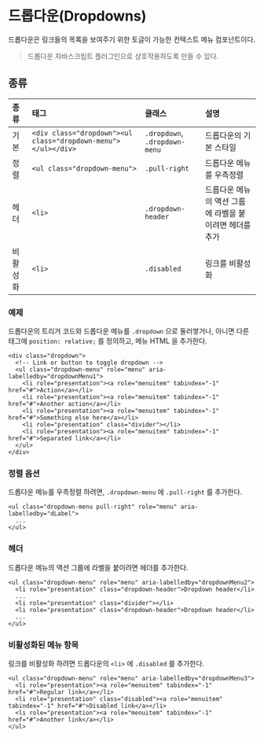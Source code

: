 <!--
{
    "id": 4202,
    "title": "드롭다운(Dropdowns)",
    "outline": "드롭다운은 링크들의 목록을 보여주기 위한 토글이 가능한 컨텍스트 메뉴 컴포넌트이다",
    "tags": ["widget", "component"],
    "order": [4, 2, 2],
    "thumbnail": "4.2.02.dropdowns.png"
}
-->

# 드롭다운(Dropdowns)

드롭다운은 링크들의 목록을 보여주기 위한 토글이 가능한 컨텍스트 메뉴 컴포넌트이다.
> 드롭다운 자바스크립트 플러그인으로 상호작용하도록 만들 수 있다.

## 종류
종류 | 태그 | 클래스 | 설명
:-- | :-- | :-- | :--
기본 | `<div class="dropdown"><ul class="dropdown-menu"></ul></div>` | `.dropdown`, `.dropdown-menu` | 드롭다운의 기본 스타일
정렬 | `<ul class="dropdown-menu">` | `.pull-right` | 드롭다운 메뉴를 우측정렬
헤더 | `<li>` | `.dropdown-header` | 드롭다운 메뉴의 액션 그룹에 라벨을 붙이려면 헤더를 추가
비활성화 | `<li>` | `.disabled` | 링크를 비활성화

### 예제
드롭다운의 트리거 코드와 드롭다운 메뉴를 `.dropdown` 으로 둘러쌓거나, 아니면 다른 태그에 `position: relative;` 를 정의하고, 메뉴 HTML 을 추가한다.

```
<div class="dropdown">
  <!-- Link or button to toggle dropdown -->
  <ul class="dropdown-menu" role="menu" aria-labelledby="dropdownMenu1">
    <li role="presentation"><a role="menuitem" tabindex="-1" href="#">Action</a></li>
    <li role="presentation"><a role="menuitem" tabindex="-1" href="#">Another action</a></li>
    <li role="presentation"><a role="menuitem" tabindex="-1" href="#">Something else here</a></li>
    <li role="presentation" class="divider"></li>
    <li role="presentation"><a role="menuitem" tabindex="-1" href="#">Separated link</a></li>
  </ul>
</div>
```

### 정렬 옵션
드롭다운 메뉴를 우측정렬 하려면, `.dropdown-menu` 에 `.pull-right` 를 추가한다.

```
<ul class="dropdown-menu pull-right" role="menu" aria-labelledby="dLabel">
  ...
</ul>
```

### 헤더
드롭다운 메뉴의 액션 그룹에 라벨을 붙이려면 헤더를 추가한다.

```
<ul class="dropdown-menu" role="menu" aria-labelledby="dropdownMenu2">
  <li role="presentation" class="dropdown-header">Dropdown header</li>
  ...
  <li role="presentation" class="divider"></li>
  <li role="presentation" class="dropdown-header">Dropdown header</li>
  ...
</ul>
```

### 비활성화된 메뉴 항목
링크를 비활성화 하려면 드롭다운의 `<li>` 에 `.disabled` 를 추가한다.

```
<ul class="dropdown-menu" role="menu" aria-labelledby="dropdownMenu3">
  <li role="presentation"><a role="menuitem" tabindex="-1" href="#">Regular link</a></li>
  <li role="presentation" class="disabled"><a role="menuitem" tabindex="-1" href="#">Disabled link</a></li>
  <li role="presentation"><a role="menuitem" tabindex="-1" href="#">Another link</a></li>
</ul>
```

